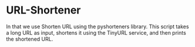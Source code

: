 # URL-Shortener
In that we use Shorten URL using the pyshorteners library.  This script takes a long URL as input, shortens it using the TinyURL service, and then prints the shortened URL.
